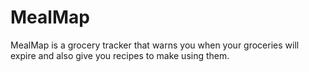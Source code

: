 # MealMap
MealMap is a grocery tracker that warns you when your groceries will expire and also give you recipes to make using them.
